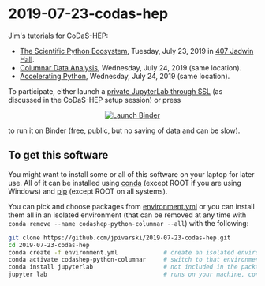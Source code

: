 # 2019-07-23-codas-hep

Jim's tutorials for CoDaS-HEP:

   * [The Scientific Python Ecosystem](https://indico.cern.ch/event/814979/timetable/#40-the-scientific-python-ecosy), Tuesday, July 23, 2019 in [407 Jadwin Hall](https://goo.gl/maps/Hy7dUgKgp6eBU1N59).
   * [Columnar Data Analysis](https://indico.cern.ch/event/814979/timetable/#41-columnar-data-analysis), Wednesday, July 24, 2019 (same location).
   * [Accelerating Python](https://indico.cern.ch/event/814979/timetable/#12-accelerating-python), Wednesday, July 24, 2019 (same location).

To participate, either launch a [private JupyterLab through SSL](https://ml-front.nautilus.optiputer.net/) (as discussed in the CoDaS-HEP setup session) or press

<p align="center">
  <a href="https://mybinder.org/v2/gh/jpivarski/2019-07-23-codas-hep/0.2?urlpath=lab">
    <img src="https://mybinder.org/badge_logo.svg" alt="Launch Binder">
  </a>
</p>

to run it on Binder (free, public, but no saving of data and can be slow).

## To get this software 

You might want to install some or all of this software on your laptop for later use. All of it can be installed using [conda](https://docs.conda.io/en/latest/miniconda.html) (except ROOT if you are using Windows) and [pip](https://realpython.com/what-is-pip) (except ROOT on all systems).

You can pick and choose packages from [environment.yml](environment.yml) or you can install them all in an isolated environment (that can be removed at any time with `conda remove --name codashep-python-columnar --all`) with the following:

```bash
git clone https://github.com/jpivarski/2019-07-23-codas-hep.git
cd 2019-07-23-codas-hep
conda create -f environment.yml             # create an isolated environment and install everything
conda activate codashep-python-columnar     # switch to that environment (maybe "source activate...")
conda install jupyterlab                    # not included in the package because Binder has it
jupyter lab                                 # runs on your machine, controlled by your web browser
```
